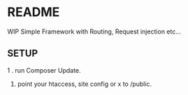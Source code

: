 # README

WIP Simple Framework with Routing, Request injection etc...

## SETUP
1 . run Composer Update.
1. point your htaccess, site config or x to /public.